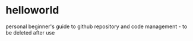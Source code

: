 # helloworld
personal beginner's guide to github repository and code management -  to be deleted after use

